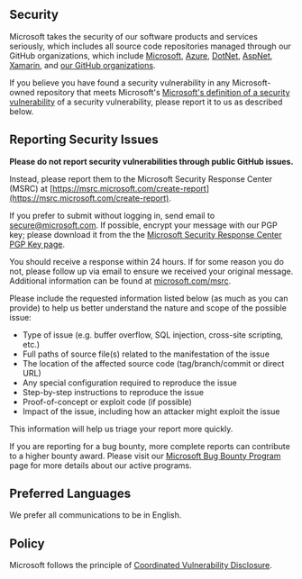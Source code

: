 <!-- BEGIN MICROSOFT SECURITY.MD V0.0.3 BLOCK -->

## Security

Microsoft takes the security of our software products and services seriously,
which includes all source code repositories managed through our GitHub
organizations, which include [Microsoft](https://github.com/Microsoft),
[Azure](https://github.com/Azure), [DotNet](https://github.com/dotnet),
[AspNet](https://github.com/aspnet), [Xamarin](https://github.com/xamarin), and
[our GitHub organizations](https://opensource.microsoft.com/).

If you believe you have found a security vulnerability in any Microsoft-owned
repository that meets Microsoft's
[Microsoft's definition of a security vulnerability](<https://docs.microsoft.com/en-us/previous-versions/tn-archive/cc751383(v=technet.10)>)
of a security vulnerability, please report it to us as described below.

## Reporting Security Issues

**Please do not report security vulnerabilities through public GitHub issues.**

Instead, please report them to the Microsoft Security Response Center (MSRC) at
[https://msrc.microsoft.com/create-report](https://msrc.microsoft.com/create-report).

If you prefer to submit without logging in, send email to
[secure@microsoft.com](mailto:secure@microsoft.com). If possible, encrypt your
message with our PGP key; please download it from the the
[Microsoft Security Response Center PGP Key page](https://www.microsoft.com/en-us/msrc/pgp-key-msrc).

You should receive a response within 24 hours. If for some reason you do not,
please follow up via email to ensure we received your original message.
Additional information can be found at
[microsoft.com/msrc](https://www.microsoft.com/msrc).

Please include the requested information listed below (as much as you can
provide) to help us better understand the nature and scope of the possible
issue:

-   Type of issue (e.g. buffer overflow, SQL injection, cross-site scripting,
    etc.)
-   Full paths of source file(s) related to the manifestation of the issue
-   The location of the affected source code (tag/branch/commit or direct URL)
-   Any special configuration required to reproduce the issue
-   Step-by-step instructions to reproduce the issue
-   Proof-of-concept or exploit code (if possible)
-   Impact of the issue, including how an attacker might exploit the issue

This information will help us triage your report more quickly.

If you are reporting for a bug bounty, more complete reports can contribute to a
higher bounty award. Please visit our
[Microsoft Bug Bounty Program](https://microsoft.com/msrc/bounty) page for more
details about our active programs.

## Preferred Languages

We prefer all communications to be in English.

## Policy

Microsoft follows the principle of
[Coordinated Vulnerability Disclosure](https://www.microsoft.com/en-us/msrc/cvd).

<!-- END MICROSOFT SECURITY.MD BLOCK -->
